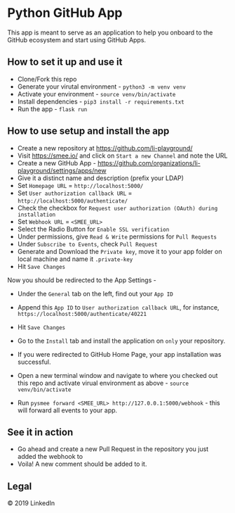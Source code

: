 # Python GitHub App

This app is meant to serve as an application to help you onboard to the GitHub ecosystem and start using GitHub Apps.

## How to set it up and use it

- Clone/Fork this repo
- Generate your virutal environment - `python3 -m venv venv`
- Activate your environment - `source venv/bin/activate`
- Install dependencies - `pip3 install -r requirements.txt`
- Run the app - `flask run`

## How to use setup and install the app

- Create a new repository at https://github.com/li-playground/
- Visit https://smee.io/ and click on `Start a new Channel` and note the URL
- Create a new GitHub App - https://github.com/organizations/li-playground/settings/apps/new
- Give it a distinct name and description (prefix your LDAP)
- Set `Homepage URL` = `http://localhost:5000/`
- Set `User authorization callback URL` = `http://localhost:5000/authenticate/`
- Check the checkbox for `Request user authorization (OAuth) during installation`
- Set `Webhook URL` = `<SMEE_URL>`
- Select the Radio Button for `Enable SSL verification`
- Under permissions, give `Read & Write` permissions for `Pull Requests`
- Under `Subscribe to Events`, check `Pull Request`
- Generate and Download the `Private key`, move it to your app folder on local machine and name it `.private-key`
- Hit `Save Changes`

Now you should be redirected to the App Settings -

- Under the `General` tab on the left, find out your `App ID`
- Append this `App ID` to `User authorization callback URL`, for instance, `https://localhost:5000/authenticate/40221`
- Hit `Save Changes`

- Go to the `Install` tab and install the application on `only` your repository.
- If you were redirected to GitHub Home Page, your app installation was successful.

- Open a new terminal window and navigate to where you checked out this repo and activate virual environment as above - `source venv/bin/activate`
- Run `pysmee forward <SMEE_URL> http://127.0.0.1:5000/webhook` - this will forward all events to your app.

## See it in action

- Go ahead and create a new Pull Request in the repository you just added the webhook to
- Voila! A new comment should be added to it.

## Legal

&copy; 2019 LinkedIn
